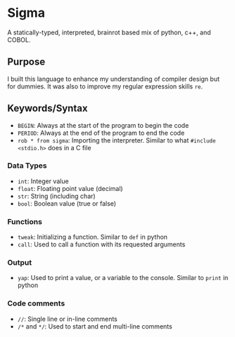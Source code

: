 # Sigma
A statically-typed, interpreted, brainrot based mix of python, c++, and COBOL.

## Purpose
I built this language to enhance my understanding of compiler design but for dummies. It was also to improve my regular expression skills `re`.

## Keywords/Syntax
- `BEGIN`: Always at the start of the program to begin the code
- `PERIOD`: Always at the end of the program to end the code
- `rob * from sigma`: Importing the interpreter. Similar to what `#include <stdio.h>` does in a C file

### Data Types
- `int`: Integer value
- `float`: Floating point value (decimal)
- `str`: String (including char)
- `bool`: Boolean value (true or false)

### Functions
- `tweak`: Initializing a function. Similar to `def` in python
- `call`: Used to call a function with its requested arguments

### Output
- `yap`: Used to print a value, or a variable to the console. Similar to `print` in python

### Code comments
- `//`: Single line or in-line comments
- `/*` and `*/`: Used to start and end multi-line comments